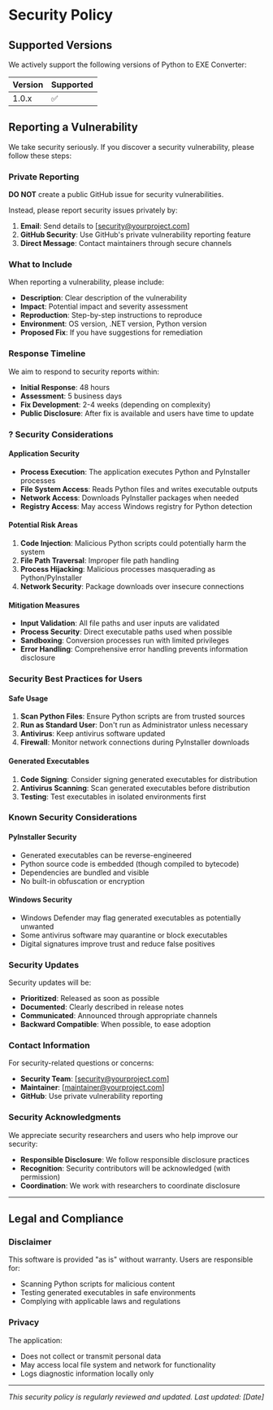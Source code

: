 # Security Policy

## Supported Versions

We actively support the following versions of Python to EXE Converter:

| Version | Supported          |
| ------- | ------------------ |
| 1.0.x   | :white_check_mark: |

## Reporting a Vulnerability

We take security seriously. If you discover a security vulnerability, please follow these steps:

###  Private Reporting

**DO NOT** create a public GitHub issue for security vulnerabilities.

Instead, please report security issues privately by:

1. **Email**: Send details to [security@yourproject.com] 
2. **GitHub Security**: Use GitHub's private vulnerability reporting feature
3. **Direct Message**: Contact maintainers through secure channels

###  What to Include

When reporting a vulnerability, please include:

- **Description**: Clear description of the vulnerability
- **Impact**: Potential impact and severity assessment
- **Reproduction**: Step-by-step instructions to reproduce
- **Environment**: OS version, .NET version, Python version
- **Proposed Fix**: If you have suggestions for remediation

###  Response Timeline

We aim to respond to security reports within:

- **Initial Response**: 48 hours
- **Assessment**: 5 business days
- **Fix Development**: 2-4 weeks (depending on complexity)
- **Public Disclosure**: After fix is available and users have time to update

### ? Security Considerations

#### Application Security
- **Process Execution**: The application executes Python and PyInstaller processes
- **File System Access**: Reads Python files and writes executable outputs
- **Network Access**: Downloads PyInstaller packages when needed
- **Registry Access**: May access Windows registry for Python detection

#### Potential Risk Areas
1. **Code Injection**: Malicious Python scripts could potentially harm the system
2. **File Path Traversal**: Improper file path handling
3. **Process Hijacking**: Malicious processes masquerading as Python/PyInstaller
4. **Network Security**: Package downloads over insecure connections

#### Mitigation Measures
- **Input Validation**: All file paths and user inputs are validated
- **Process Security**: Direct executable paths used when possible
- **Sandboxing**: Conversion processes run with limited privileges
- **Error Handling**: Comprehensive error handling prevents information disclosure

###  Security Best Practices for Users

#### Safe Usage
1. **Scan Python Files**: Ensure Python scripts are from trusted sources
2. **Run as Standard User**: Don't run as Administrator unless necessary
3. **Antivirus**: Keep antivirus software updated
4. **Firewall**: Monitor network connections during PyInstaller downloads

#### Generated Executables
1. **Code Signing**: Consider signing generated executables for distribution
2. **Antivirus Scanning**: Scan generated executables before distribution
3. **Testing**: Test executables in isolated environments first

###  Known Security Considerations

#### PyInstaller Security
- Generated executables can be reverse-engineered
- Python source code is embedded (though compiled to bytecode)
- Dependencies are bundled and visible
- No built-in obfuscation or encryption

#### Windows Security
- Windows Defender may flag generated executables as potentially unwanted
- Some antivirus software may quarantine or block executables
- Digital signatures improve trust and reduce false positives

###  Security Updates

Security updates will be:
- **Prioritized**: Released as soon as possible
- **Documented**: Clearly described in release notes
- **Communicated**: Announced through appropriate channels
- **Backward Compatible**: When possible, to ease adoption

###  Contact Information

For security-related questions or concerns:

- **Security Team**: [security@yourproject.com]
- **Maintainer**: [maintainer@yourproject.com]
- **GitHub**: Use private vulnerability reporting

###  Security Acknowledgments

We appreciate security researchers and users who help improve our security:

- **Responsible Disclosure**: We follow responsible disclosure practices
- **Recognition**: Security contributors will be acknowledged (with permission)
- **Coordination**: We work with researchers to coordinate disclosure

---

## Legal and Compliance

### Disclaimer
This software is provided "as is" without warranty. Users are responsible for:
- Scanning Python scripts for malicious content
- Testing generated executables in safe environments
- Complying with applicable laws and regulations

### Privacy
The application:
- Does not collect or transmit personal data
- May access local file system and network for functionality
- Logs diagnostic information locally only

---

*This security policy is regularly reviewed and updated. Last updated: [Date]*
